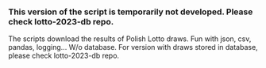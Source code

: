 ### This version of the script is temporarily not developed. Please check lotto-2023-db repo.
The scripts download the results of Polish Lotto draws. Fun with json, csv, pandas, logging... 
W/o database. For version with draws stored in database, please check lotto-2023-db repo.